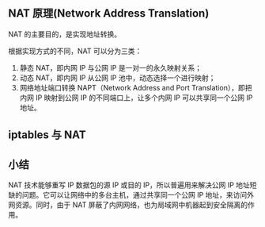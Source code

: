 ## NAT 原理(Network Address Translation)

NAT 的主要目的，是实现地址转换。

根据实现方式的不同，NAT 可以分为三类：

1. 静态 NAT，即内网 IP 与公网 IP 是一对一的永久映射关系；
2. 动态 NAT，即内网 IP 从公网 IP 池中，动态选择一个进行映射；
3. 网络地址端口转换 NAPT（Network Address and Port Translation），即把内网 IP 映射到公网 IP 的不同端口上，让多个内网 IP 可以共享同一个公网 IP 地址。

## iptables 与 NAT



## 小结

NAT 技术能够重写 IP 数据包的源 IP 或目的 IP，所以普遍用来解决公网 IP 地址短缺的问题。它可以让网络中的多台主机，通过共享同一个公网 IP 地址，来访问外网资源。同时，由于 NAT 屏蔽了内网网络，也为局域网中机器起到安全隔离的作用。

